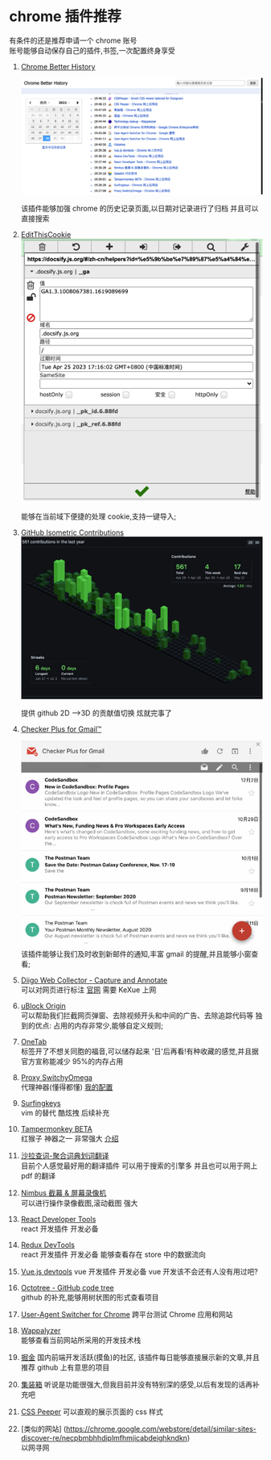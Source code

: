 # chrome 插件推荐

有条件的还是推荐申请一个 chrome 账号  
账号能够自动保存自己的插件,书签,一次配置终身享受

1.  [Chrome Better History](chrome://extensions/?id=egehpkpgpgooebopjihjmnpejnjafefi)

    <img src="https://raw.githubusercontent.com/FE-ng/picGo/main/blog/20210428192155.png" class='image800'/>

    该插件能够加强 chrome 的历史记录页面,以日期对记录进行了归档 并且可以直接搜索

2.  [EditThisCookie](http://www.editthiscookie.com/)  
    ![EditThisCookie](https://raw.githubusercontent.com/FE-ng/picGo/main/blog/20210428192924.png ':class=image400')

    能够在当前域下便捷的处理 cookie,支持一键导入;

3.  [GitHub Isometric Contributions](https://chrome.google.com/webstore/detail/github-isometric-contribu/mjoedlfflcchnleknnceiplgaeoegien)  
    ![插件效果](https://raw.githubusercontent.com/FE-ng/picGo/main/blog/20210428194015.png ':class=image400')

    提供 github 2D -->3D 的贡献值切换 炫就完事了

4.  [Checker Plus for Gmail™ ](https://chrome.google.com/webstore/detail/checker-plus-for-gmail/oeopbcgkkoapgobdbedcemjljbihmemj/related?utm_source=chrome-ntp-icon)

    ![效果图](https://raw.githubusercontent.com/FE-ng/picGo/main/blog/20210428194556.png ':class=image400')  
    该插件能够让我们及时收到新邮件的通知,丰富 gmail 的提醒,并且能够小窗查看;

5.  [Diigo Web Collector - Capture and Annotate](https://chrome.google.com/webstore/detail/diigo-web-collector-captu/pnhplgjpclknigjpccbcnmicgcieojbh)  
    可以对网页进行标注
    [官网](https://www.diigo.com/) 需要 KeXue 上网
6.  [uBlock Origin](https://chrome.google.com/webstore/detail/ublock-origin/cjpalhdlnbpafiamejdnhcphjbkeiagm)  
    可以帮助我们拦截网页弹窗、去除视频开头和中间的广告、去除追踪代码等 独到的优点: 占用的内存非常少,能够自定义规则;
7.  [OneTab](https://chrome.google.com/webstore/detail/onetab/chphlpgkkbolifaimnlloiipkdnihall)  
    标签开了不想关同胞的福音,可以储存起来 '日'后再看!有种收藏的感觉,并且据官方宣称能减少 95%的内存占用
8.  [Proxy SwitchyOmega](https://chrome.google.com/webstore/detail/proxy-switchyomega/padekgcemlokbadohgkifijomclgjgif)  
    代理神器(懂得都懂) [我的配置]()
9.  [Surfingkeys](https://chrome.google.com/webstore/detail/surfingkeys/gfbliohnnapiefjpjlpjnehglfpaknnc)  
    vim 的替代 酷炫拽 后续补充
10. [Tampermonkey BETA](https://chrome.google.com/webstore/detail/tampermonkey-beta/gcalenpjmijncebpfijmoaglllgpjagf)  
    红猴子 神器之一 非常强大 [介绍](./tampermonkey.md)
11. [沙拉查词-聚合词典划词翻译](https://saladict.crimx.com/)  
    目前个人感觉最好用的翻译插件 可以用于搜索的引擎多 并且也可以用于网上 pdf 的翻译
12. [Nimbus 截幕 & 屏幕录像机](https://chrome.google.com/webstore/detail/nimbus-screenshot-screen/bpconcjcammlapcogcnnelfmaeghhagj)  
    可以进行操作录像截图,滚动截图 强大
13. [React Developer Tools](https://chrome.google.com/webstore/detail/react-developer-tools/fmkadmapgofadopljbjfkapdkoienihi)  
    react 开发插件 开发必备
14. [Redux DevTools](https://chrome.google.com/webstore/detail/redux-devtools/lmhkpmbekcpmknklioeibfkpmmfibljd)  
    react 开发插件 开发必备 能够查看存在 store 中的数据流向
15. [Vue.js devtools](https://chrome.google.com/webstore/detail/vuejs-devtools/nhdogjmejiglipccpnnnanhbledajbpd)
    vue 开发插件 开发必备 vue 开发该不会还有人没有用过吧?
16. [Octotree - GitHub code tree](https://www.octotree.io/)  
    github 的补充,能够用树状图的形式查看项目
17. [User-Agent Switcher for Chrome](https://chrome.google.com/webstore/detail/user-agent-switcher-for-c/djflhoibgkdhkhhcedjiklpkjnoahfmg)
    跨平台测试 Chrome 应用和网站
18. [Wappalyzer](https://www.wappalyzer.com/)  
    能够查看当前网站所采用的开发技术栈
19. [掘金](https://chrome.google.com/webstore/detail/%E6%8E%98%E9%87%91/lecdifefmmfjnjjinhaennhdlmcaeeeb)
    国内前端开发活跃(摸鱼)的社区, 该插件每日能够直接展示新的文章,并且推荐 github 上有意思的项目
20. [集装箱](https://chrome.google.com/webstore/detail/%E9%9B%86%E8%A3%85%E7%AE%B1/kbgigmcnifmaklccibmlepmahpfdhjch)
    听说是功能很强大,但我目前并没有特别深的感受,以后有发现的话再补充吧
21. [CSS Peeper](https://chrome.google.com/webstore/detail/css-peeper/mbnbehikldjhnfehhnaidhjhoofhpehk)
    可以直观的展示页面的 css 样式
22. [类似的网站] (https://chrome.google.com/webstore/detail/similar-sites-discover-re/necpbmbhhdiplmfhmjicabdeighkndkn)  
    以网寻网
